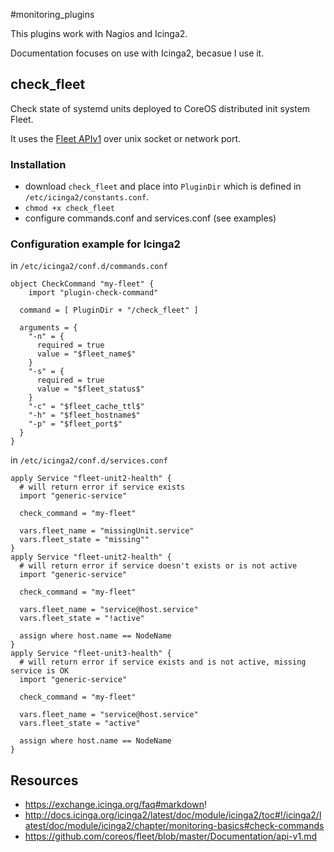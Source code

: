 #monitoring_plugins

This plugins work with Nagios and Icinga2.

Documentation focuses on use with Icinga2, becasue I use it.

## check_fleet

Check state of systemd units deployed to CoreOS distributed init system Fleet.

It uses the [Fleet APIv1](https://github.com/coreos/fleet/blob/master/Documentation/api-v1.md) over unix socket or network port.

### Installation

* download ``check_fleet`` and place into ``PluginDir`` which is defined in ``/etc/icinga2/constants.conf``.
* ``chmod +x check_fleet``
* configure commands.conf and services.conf (see examples) 


### Configuration example for Icinga2

in ``/etc/icinga2/conf.d/commands.conf``

    object CheckCommand "my-fleet" {
        import "plugin-check-command"
    
      command = [ PluginDir + "/check_fleet" ]
    
      arguments = {
        "-n" = {
          required = true
          value = "$fleet_name$"
        }
        "-s" = {
          required = true
          value = "$fleet_status$"
        }
        "-c" = "$fleet_cache_ttl$"
        "-h" = "$fleet_hostname$"
        "-p" = "$fleet_port$"
      }
    }



in ``/etc/icinga2/conf.d/services.conf``
    
    apply Service "fleet-unit2-health" {
      # will return error if service exists
      import "generic-service"
    
      check_command = "my-fleet"
    
      vars.fleet_name = "missingUnit.service"
      vars.fleet_state = "missing""
    }
    apply Service "fleet-unit2-health" {
      # will return error if service doesn't exists or is not active 
      import "generic-service"
    
      check_command = "my-fleet"
    
      vars.fleet_name = "service@host.service"
      vars.fleet_state = "!active"
    
      assign where host.name == NodeName
    }
    apply Service "fleet-unit3-health" {
      # will return error if service exists and is not active, missing service is OK 
      import "generic-service"
    
      check_command = "my-fleet"
    
      vars.fleet_name = "service@host.service"
      vars.fleet_state = "active"
    
      assign where host.name == NodeName
    }


## Resources

* https://exchange.icinga.org/faq#markdown!
* http://docs.icinga.org/icinga2/latest/doc/module/icinga2/toc#!/icinga2/latest/doc/module/icinga2/chapter/monitoring-basics#check-commands
* https://github.com/coreos/fleet/blob/master/Documentation/api-v1.md
